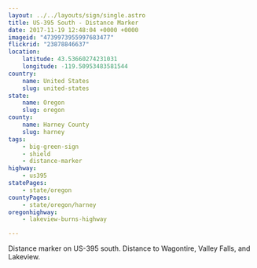 ```yaml
---
layout: ../../layouts/sign/single.astro
title: US-395 South - Distance Marker
date: 2017-11-19 12:48:04 +0000 +0000
imageid: "4739973955997683477"
flickrid: "23878846637"
location:
    latitude: 43.53660274231031
    longitude: -119.50953483581544
country:
    name: United States
    slug: united-states
state:
    name: Oregon
    slug: oregon
county:
    name: Harney County
    slug: harney
tags:
    - big-green-sign
    - shield
    - distance-marker
highway:
    - us395
statePages:
    - state/oregon
countyPages:
    - state/oregon/harney
oregonhighway:
    - lakeview-burns-highway

---
```

Distance marker on US-395 south.  Distance to Wagontire, Valley Falls, and Lakeview.